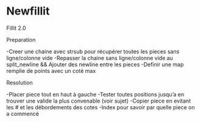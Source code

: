 # Newfillit
Fillit 2.0

Preparation

-Creer une chaine avec strsub pour récupérer toutes les pieces sans ligne/colonne vide
-Repasser la chaine sans ligne/colonne vide au split_newline
&& Ajouter des newline entre les pieces
-Definir une map remplie de points avec un coté max

Resolution

-Placer piece tout en haut à gauche
-Tester toutes positions jusqu’a en trouver une valide la plus convenable (voir sujet)
-Copier piece en evitant les # et les débordements des cotes
-Index pour savoir par quelle piece on a commencé
